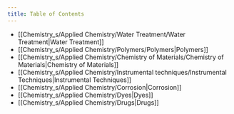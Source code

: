 ```yaml
---
title: Table of Contents
---
```

- [[Chemistry_s/Applied Chemistry/Water Treatment/Water Treatment|Water Treatment]]
- [[Chemistry_s/Applied Chemistry/Polymers/Polymers|Polymers]]
- [[Chemistry_s/Applied Chemistry/Chemistry of Materials/Chemistry of Materials|Chemistry of Materials]]
- [[Chemistry_s/Applied Chemistry/Instrumental techniques/Instrumental Techniques|Instrumental Techniques]]
- [[Chemistry_s/Applied Chemistry/Corrosion|Corrosion]]
- [[Chemistry_s/Applied Chemistry/Dyes|Dyes]]
- [[Chemistry_s/Applied Chemistry/Drugs|Drugs]]